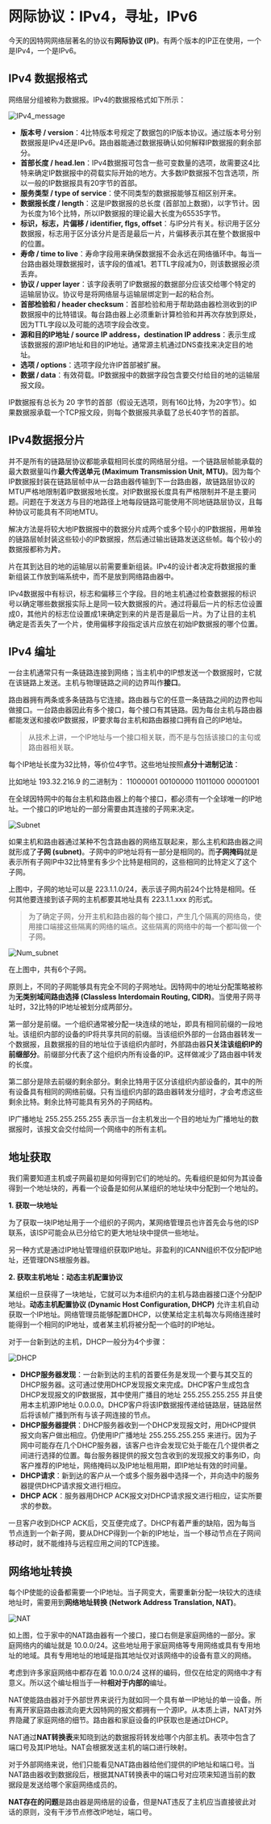 # 网际协议：IPv4，寻址，IPv6
今天的因特网网络层著名的协议有**网际协议 (IP)**。有两个版本的IP正在使用，一个是IPv4，一个是IPv6。

## IPv4 数据报格式
网络层分组被称为数据报。IPv4的数据报格式如下所示：

![IPv4_message](https://res.cloudinary.com/harlan9613/image/upload/v1589889741/Computer_Network/IPv4_message_inyjco.png)

+ **版本号 / version**：4比特版本号规定了数据包的IP版本协议。通过版本号分别数据报是IPv4还是IPv6。路由器能通过数据报确认如何解释IP数据报的剩余部分。
+ **首部长度 / head.len**：IPv4数据报可包含一些可变数量的选项，故需要这4比特来确定IP数据报中的荷载实际开始的地方。大多数IP数据报不包含选项，所以一般的IP数据报具有20字节的首部。
+ **服务类型 / type of service**：使不同类型的数据报能够互相区别开来。
+ **数据报长度 / length**：这是IP数据报的总长度 (首部加上数据)，以字节计。因为长度为16个比特，所以IP数据报的理论最大长度为65535字节。
+ **标识，标志，片偏移 / identifier, flgs, offset**：与IP分片有关。标识用于区分数据报，标志用于区分该分片是否是最后一片，片偏移表示其在整个数据报中的位置。
+ **寿命 / time to live**：寿命字段用来确保数据报不会永远在网络循环中。每当一台路由器处理数据报时，该字段的值减1。若TTL字段减为0，则该数据报必须丢弃。
+ **协议 / upper layer**：该字段表明了IP数据报的数据部分应该交给哪个特定的运输层协议。协议号是将网络层与运输层绑定到一起的粘合剂。
+ **首部检验和 / header checksum**：首部检验和用于帮助路由器检测收到的IP数据报中的比特错误。每台路由器上必须重新计算检验和并再次存放到原处，因为TTL字段以及可能的选项字段会改变。
+ **源和目的IP地址 / source IP address，destination IP address**：表示生成该数据报的源IP地址和目的IP地址。通常源主机通过DNS查找来决定目的地址。
+ **选项 / options**：选项字段允许IP首部被扩展。
+ **数据 / data**：有效荷载。IP数据报中的数据字段包含要交付给目的地的运输层报文段。

IP数据报有总长为 20 字节的首部（假设无选项，则有160比特，为20字节）。如果数据报承载一个TCP报文段，则每个数据报共承载了总长40字节的首部。

## IPv4数据报分片
并不是所有的链路层协议都能承载相同长度的网络层分组。一个链路层帧能承载的最大数据量叫作**最大传送单元 (Maximum Transmission Unit, MTU)**。因为每个IP数据报封装在链路层帧中从一台路由器传输到下一台路由器，故链路层协议的MTU严格地限制着IP数据报地长度。对IP数据报长度具有严格限制并不是主要问题。问题在于发送方与目的地路径上地每段链路可能使用不同地链路层协议，且每种协议可能具有不同地MTU。

解决方法是将较大地IP数据报中的数据分片成两个或多个较小的IP数据报，用单独的链路层帧封装这些较小的IP数据报，然后通过输出链路发送这些帧。每个较小的数据报都称为**片**。

片在其到达目的地的运输层以前需要重新组装。IPv4的设计者决定将数据报的重新组装工作放到端系统中，而不是放到网络路由器中。

IPv4数据报中有标识，标志和偏移三个字段。目的地主机通过检查数据报的标识号以确定哪些数据报实际上是同一较大数据报的片。通过将最后一片的标志位设置成0，其他片的标志位设置成1来确定到来的片是否是最后一片。为了让目的主机确定是否丢失了一个片，使用偏移字段指定该片应放在初始IP数据报的哪个位置。

## IPv4 编址
一台主机通常只有一条链路连接到网络；当主机中的IP想发送一个数据报时，它就在该链路上发送。主机与物理链路之间的边界叫作**接口**。

路由器拥有两条或多条链路与它连接。路由器与它的任意一条链路之间的边界也叫做接口。一台路由器因此有多个接口，每个接口有其链路。因为每台主机与路由器都能发送和接收IP数据报，IP要求每台主机和路由器接口拥有自己的IP地址。

> 从技术上讲，一个IP地址与一个接口相关联，而不是与包括该接口的主句或路由器相关联。

每个IP地址长度为32比特，等价位4字节。这些地址按照**点分十进制记法**：

比如地址 193.32.216.9 的二进制为： 11000001 00100000 11011000 00001001

在全球因特网中的每台主机和路由器上的每个接口，都必须有一个全球唯一的IP地址。一个接口的IP地址的一部分需要由其连接的子网来决定。

![Subnet](https://res.cloudinary.com/harlan9613/image/upload/v1589892002/Computer_Network/Subnet_wa5wgd.png)

如果主机和路由器通过某种不包含路由器的网络互联起来，那么主机和路由器之间就形成了**子网 (subnet)**。子网中的IP地址将有一部分是相同的。而**子网掩码**就是表示所有子网IP中32比特里有多少个比特是相同的，这些相同的比特定义了这个子网。

上图中，子网的地址可以是 223.1.1.0/24，表示该子网内前24个比特是相同。任何其他要连接到该子网的主机都要其地址具有 223.1.1.xxx 的形式。

> 为了确定子网，分开主机和路由器的每个接口，产生几个隔离的网络岛，使用接口端接这些隔离的网络的端点。这些隔离的网络中的每一个都叫做一个子网。

![Num_subnet](https://res.cloudinary.com/harlan9613/image/upload/v1589892398/Computer_Network/Num_subnet_mfr5h2.png)

在上图中，共有6个子网。

原则上，不同的子网能够具有完全不同的子网地址。因特网中的地址分配策略被称为**无类别域间路由选择 (Classless Interdomain Routing, CIDR)**。当使用子网寻址时，32比特的IP地址被划分成两部分。

第一部分是前缀。一个组织通常被分配一块连续的地址，即具有相同前缀的一段地址。该组织内部的设备的IP将共享共同的前缀。当该组织外部的一台路由器转发一个数据报，且数据报的目的地址位于该组织内部时，外部路由器**只关注该组织IP的前缀部分**。前缀部分代表了这个组织内所有设备的IP。这样做减少了路由器中转发的长度。

第二部分是除去前缀的剩余部分。剩余比特用于区分该组织内部设备的，其中的所有设备具有相同的网络前缀。只有当组织内部的路由器转发分组时，才会考虑这些剩余比特。剩余比特可能具有另外的子网结构。

IP广播地址 255.255.255.255 表示当一台主机发出一个目的地址为广播地址的数据报时，该报文会交付给同一个网络中的所有主机。

## 地址获取

我们需要知道主机或子网最初是如何得到它们的地址的。先看组织是如何为其设备得到一个地址块的，再看一个设备是如何从某组织的地址块中分配到一个地址的。

**1. 获取一块地址**

为了获取一块IP地址用于一个组织的子网内，某网络管理员也许首先会与他的ISP联系，该ISP可能会从已分给它的更大地址块中提供一些地址。

另一种方式是通过IP地址管理组织获取IP地址。非盈利的ICANN组织不仅分配IP地址，还管理DNS根服务器。

**2. 获取主机地址：动态主机配置协议**

某组织一旦获得了一块地址，它就可以为本组织内的主机与路由器接口逐个分配IP地址。**动态主机配置协议 (Dynamic Host Configuration, DHCP)** 允许主机自动获取一个IP地址。网络管理员能够配置DHCP，以使某给定主机每次与网络连接时能得到一个相同的IP地址，或者某主机将被分配一个临时的IP地址。

对于一台新到达的主机，DHCP一般分为4个步骤：

![DHCP](https://res.cloudinary.com/harlan9613/image/upload/v1589894016/Computer_Network/DHCP_ph1mri.png)

+ **DHCP服务器发现**：一台新到达的主机的首要任务是发现一个要与其交互的DHCP服务器。这可通过使用DHCP发现报文来完成。DHCP客户生成包含DHCP发现报文的IP数据报，其中使用广播目的地址 255.255.255.255 并且使用本主机源IP地址 0.0.0.0。DHCP客户将该IP数据报传递给链路层，链路层然后将该帧广播到所有与该子网连接的节点。
+ **DHCP服务器提供**：DHCP服务器收到一个DHCP发现报文时，用DHCP提供报文向客户做出相应。仍使用IP广播地址 255.255.255.255 来进行。因为子网中可能存在几个DHCP服务器，该客户也许会发现它处于能在几个提供者之间进行选择的位置。每台服务器提供的报文包含收到的发现报文的事务ID，向客户推荐的IP地址，网络掩码以及IP地址租用期，即IP地址有效的时间量。
+ **DHCP请求**：新到达的客户从一个或多个服务器中选择一个，并向选中的服务器提供DHCP请求报文进行相应。
+ **DHCP ACK**：服务器用DHCP ACK报文对DHCP请求报文进行相应，证实所要求的参数。

一旦客户收到DHCP ACK后，交互便完成了。DHCP有着严重的缺陷，因为每当节点连到一个新子网，要从DHCP得到一个新的IP地址，当一个移动节点在子网间移动时，就不能维持与远程应用之间的TCP连接。

## 网络地址转换
每个IP使能的设备都需要一个IP地址。当子网变大，需要重新分配一块较大的连续地址时，需要用到**网络地址转换 (Network Address Translation, NAT)**。

![NAT](https://res.cloudinary.com/harlan9613/image/upload/v1589895265/Computer_Network/NAT_v5hkpp.png)

如上图，位于家中的NAT路由器有一个接口，接口右侧是家庭网络的一部分。家庭网络内的编址就是 10.0.0/24。这些地址用于家庭网络等专用网络或具有专用地址的地域。具有专用地址的地域是指其地址仅对该网络中的设备有意义的网络。

考虑到许多家庭网络中都存在着 10.0.0/24 这样的编码，但仅在给定的网络中才有意义。所以这个编址相当于一种**相对于内部的**编址。

NAT使能路由器对于外部世界来说行为就如同一个具有单一IP地址的单一设备。所有离开家庭路由器流向更大因特网的报文都拥有一个源IP。从本质上讲，NAT对外界隐藏了家庭网络的细节。路由器和家庭设备的IP获取也是通过DHCP。

NAT通过**NAT转换表**来知晓到达的数据报将转发给哪个内部主机。表项中包含了端口号及其IP地址。NAT会根据发送主机的端口进行映射。

对于外部网络来说，他们只能看见NAT路由器给他们提供的IP地址和端口号。当NAT路由器收到数据段后，根据其NAT转换表中的端口号对应项来知道当前的数据段是发送给哪个家庭网络成员的。

**NAT存在的问题**是路由器是网络层的设备，但是NAT违反了主机应当直接彼此对话的原则，没有干涉节点修改IP地址，端口号。
